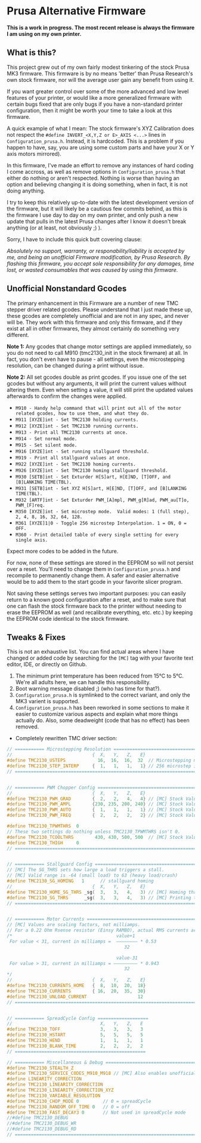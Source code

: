 # Prusa Alternative Firmware

**This is a work in progress.  The most recent release is always the firmware I am using on my own printer.**

## What is this?

This project grew out of my own fairly modest tinkering of the stock Prusa MK3 firmware.  This firmware is by no means 'better' than Prusa Research's own stock firmware, nor will the average user gain any benefit from using it.  

If you want greater control over some of the more advanced and low level features of your printer, or would like a more generalized firmware with certain bugs fixed that are only bugs if you have a non-standard printer configuration, then it might be worth your time to take a look at this firmware.  

A quick example of what I mean:  The stock firmware's XYZ Calibration does not respect the `#define INVERT_<X,Y,Z or E>_AXIS <...>` lines in `Configuration_prusa.h`.  Instead, it is hardcoded.  This is a problem if you happen to have, say, you are using some custom parts and have your X or Y axis motors mirrored).

In this firmware, I've made an effort to remove any instances of hard coding I come accross, as well as remove options in `Configuration_prusa.h` that either do nothing or aren't respected.  Nothing is worse than having an option and believing changing it is doing something, when in fact, it is not doing anything.  

I try to keep this relatively up-to-date with the latest development version of the firmware, but it will likely be a cautious few commits behind, as this is the firmware I use day to day on my own printer, and only push a new update that pulls in the latest Prusa changes after I know it doesn't break anything (or at least, not obviously ;)  ).


Sorry, I have to include this quick butt covering clause:

*Absolutely no support, warranty, or responability/liability is accepted by me, and being an unofficial Firmware modification, by Prusa Research.  By flashing this firmware, you accept sole responsibility for any damages, time lost, or wasted consumables that was caused by using this firmware.*


## Unofficial Nonstandard Gcodes

The primary enhancement in this Firmware are a number of new TMC stepper driver related gcodes.  Please understand that I just made these up, these gcodes are completely unofficial and are not in any spec, and never will be.  They work with this firmware and only this firmware, and if they exist at all in other firmwares, they almost certainly do something very different.  

**Note 1:** Any gcodes that change motor settings are applied immediately, so you do not need to call M910 (tmc2130_init in the stock firwmare) at all.  In fact, you don't even have to pause - all settings, even the microstepping resolution, can be changed during a print without issue.  

**Note 2:** All set gcodes double as print gcodes.  If you issue one of the set gcodes but without any arguments, it will print the current values without altering them.  Even when setting a value, it will still print the updated values afterwards to confirm the changes were applied. 


* `M910 - Handy help command that will print out all of the motor related gcodes, how to use them, and what they do.`
* `M911 [XYZE]int - Set TMC2130 holding currents.`
* `M912 [XYZE]int - Set TMC2130 running currents.`
* `M913 - Print all TMC2130 currents at once.`
* `M914 - Set normal mode.`
* `M915 - Set silent mode.`
* `M916 [XYZE]int - Set running stallguard threshold.`
* `M919 - Print all stallguard values at once.`
* `M922 [XYZE]int - Set TMC2130 homing currents.`
* `M926 [XYZE]int - Set TMC2130 homing stallguard threshold.`
* `M930 [SETB]int - Set Exturder H[S]art, H[E]ND, [T]OFF, and [B]LANKING TIME(TBL).`
* `M931 [SETB]int - Set XYZ H[S]art, H[E]ND, [T]OFF, and [B]LANKING TIME(TBL).`
* `M932 [ARTF]int - Set Exturder PWM_[A]mpl, PWM_g[R]ad, PWM_au[T]o, PWM_[F]req.`
* `M350 [XYZE]int - Set microstep mode.  Valid modes: 1 (full step), 2, 4, 8, 16, 32, 64, 128.`
* `M361 [XYZE]1|0 - Toggle 256 microstep Interpolation. 1 = ON, 0 = OFF.`
* `M360 - Print detailed table of every single setting for every single axis.`

Expect more codes to be added in the future. 

For now, none of these settings are stored in the EEPROM so will not persist over a reset.  You'll need to change them in `Configuration_prusa.h` and recompile to permanently change them.  A safer and easier alternative would be to add them to the start gcode in your favorite slicer program.  

Not saving these settings serves two important purposes:  you can easily return to a known good configuration after a reset, and to make sure that one can flash the stock firmware back to the printer without needing to erase the EEPROM as well (and recalibrate everything, etc. etc.) by keeping the EEPROM code identical to the stock firmware. 

## Tweaks & Fixes

This is not an exhaustive list.  You can find actual areas where I have changed or added code by searching for the `[MC]` tag with your favorite text editor, IDE, or directly on Github.


1. The minimum print temperature has been reduced from 15°C to 5°C.  We're all adults here, we can handle this responsibility.
2. Boot warning message disabled ;) (who has time for that?).
3. `Configuration_prusa.h` is symlinked to the correct variant, and only the MK3 varient is supported.
4. `Configuration_prusa.h` has been reworked in some sections to make it easier to customize various aspects and explain what more things actually do.  Also, some deadweight (code that has no effect) has been removed.
  * Completely rewritten TMC driver section:
  ```c++
// =========== Microstepping Resolution ===========================================
//                              {  X,   Y,   Z,   E}
#define TMC2130_USTEPS            16,  16,  16,  32  // Microstepping mode
#define TMC2130_STEP_INTERP     {  1,   1,   1,   1} // 256 microstep interpolation 
// ================================================================================


// =========== PWM Chopper Config =======================================
//                              {  X,   Y,   Z,   E}
#define TMC2130_PWM_GRAD        {  2,   2,   4,   4} // [MC] Stock Values
#define TMC2130_PWM_AMPL        {230, 235, 200, 240} // [MC] Stock Values
#define TMC2130_PWM_AUTO        {  1,   1,   1,   1} // [MC] Stock Values
#define TMC2130_PWM_FREQ        {  2,   2,   2,   2} // [MC] Stock Values

#define TMC2130_TPWMTHRS  0     
// These two settings do nothing unless TMC2130_TPWMTHRS isn't 0.  
#define TMC2130_TCOOLTHRS        430, 430, 500, 500  // [MC] Stock Values
#define TMC2130_THIGH     0  
// ======================================================================


// =========== Stallguard Config ==============================================
// [MC] The SG_THRS sets how large a load triggers a stall.  
// [MC] Valid range is -64 (small load) to 63 (heavy load/crash)
#define TMC2130_SG_HOMING   1      // stallguard homing
//                              {  X,   Y,   Z,   E}
#define TMC2130_HOME_SG_THRS _sg(  3,   3,   4,   3) // [MC] Homing threshold
#define TMC2130_SG_THRS      _sg(  3,   3,   4,   3) // [MC] Printing threshold
// ============================================================================


// =========== Motor Currents ============================================
// [MC] Values are scaling factors, not milliamps.
// For a 0.22 Ohm Rsense resistor (Einsy RAMBO), actual RMS currents are:
/*                                       value+1
   For value < 31, current in milliamps =  –––––––– * 0.53
                                              32

                                           value-31
   For value > 31, current in milliamps = ––––––––– * 0.943
                                              32
*/
//                              {  X,   Y,   Z,   E}
#define TMC2130_CURRENTS_HOME   {  8,  10,  20,  18}
#define TMC2130_CURRENTS        { 16,  20,  35,  30}
#define TMC2130_UNLOAD_CURRENT                   12
// =======================================================================


// =========== SpreadCycle Config ===================
//                                 X,   Y,   Z,   E
#define TMC2130_TOFF               3,   3,   3,   3
#define TMC2130_HSTART             5,   5,   5,   5
#define TMC2130_HEND               1,   1,   1,   1
#define TMC2130_BLANK_TIME         2,   2,   2,   2
// =================================================

// =========== Miscellaneous & Debug ==========================================
#define TMC2130_STEALTH_Z
#define TMC2130_SERVICE_CODES_M910_M918 // [MC] Also enables unofficial gcodes.
#define LINEARITY_CORRECTION
#define TMC2130_LINEARITY_CORRECTION
#define TMC2130_LINEARITY_CORRECTION_XYZ
#define TMC2130_VARIABLE_RESOLUTION 
#define TMC2130_CHOP_MODE 0         // 0 = spreadCycle
#define TMC2130_RANDOM_OFF_TIME 0   // 0 = off
#define TMC2130_FAST_DECAY3 0       // Not used in spreadCycle mode
//#define TMC2130_DEBUG
//#define TMC2130_DEBUG_WR
//#define TMC2130_DEBUG_RD
// ============================================================================

  ```
